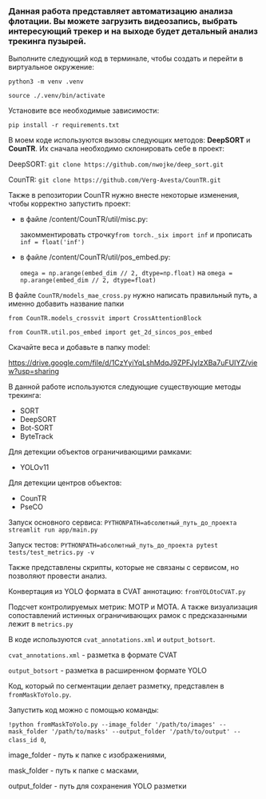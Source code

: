 ### Данная работа представляет автоматизацию анализа флотации. Вы можете загрузить видеозапись, выбрать интересующий трекер и на выходе будет детальный анализ трекинга пузырей.

Выполните следующий код в терминале, чтобы создать и перейти в виртуальное окружение:

`python3 -m venv .venv`

`source ./.venv/bin/activate`

Установите все необходимые зависимости:

`pip install -r requirements.txt`

В моем коде используются вызовы следующих методов: **DeepSORT** и **CounTR**. Их сначала необходимо склонировать себе в проект:

DeepSORT: ```git clone https://github.com/nwojke/deep_sort.git```

CounTR: ```git clone https://github.com/Verg-Avesta/CounTR.git```

Также в репозитории CounTR нужно внесте некоторые изменения, чтобы корректно запустить проект:
- в файле /content/CounTR/util/misc.py:
  
  закомментировать строчку`from torch._six import inf` и прописать `inf = float('inf')`
  
- в файле /content/CounTR/util/pos_embed.py:

  `omega = np.arange(embed_dim // 2, dtype=np.float)` на `omega = np.arange(embed_dim // 2, dtype=float)`

В файле `CounTR/models_mae_cross.py` нужно написать правильный путь, а именно добавить название папки

`from CounTR.models_crossvit import CrossAttentionBlock`

`from CounTR.util.pos_embed import get_2d_sincos_pos_embed`


Скачайте веса и добавьте в папку model: 

https://drive.google.com/file/d/1CzYyiYqLshMdqJ9ZPFJyIzXBa7uFUIYZ/view?usp=sharing

В данной работе используются следующие существующие методы трекинга:
- SORT
- DeepSORT
- Bot-SORT
- ByteTrack

Для детекции объектов ограничивающими рамками:
- YOLOv11

Для детекции центров объектов:
- CounTR
- PseCO

Запуск основного сервиса: `PYTHONPATH=абсолютный_путь_до_проекта streamlit run app/main.py`

Запуск тестов: `PYTHONPATH=абсолютный_путь_до_проекта pytest tests/test_metrics.py -v`

Также представлены скрипты, которые не связаны с сервисом, но позволяют провести анализ.

Конвертация из YOLO формата в CVAT аннотацию: `fromYOLOtoCVAT.py`

Подсчет контролируемых метрик: MOTP и MOTA. А также визуализация сопоставлений истинных ограничивающих рамок с предсказанными лежит в `metrics.py`

В коде используются `cvat_annotations.xml` и `output_botsort`.

`cvat_annotations.xml` - разметка в формате CVAT

`output_botsort` - разметка в расширенном формате YOLO

Код, который по сегментации делает разметку, представлен в `fromMaskToYolo.py`.

Запустить код можно с помощью команды:

`!python fromMaskToYolo.py --image_folder '/path/to/images' --mask_folder '/path/to/masks' --output_folder '/path/to/output' --class_id 0`,

image_folder - путь к папке с изображениями,

mask_folder - путь к папке с масками,

output_folder - путь для сохранения YOLO разметки

